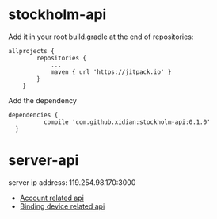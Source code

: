 # stockholm-api

Add it in your root build.gradle at the end of repositories:
```
allprojects {
		repositories {
			...
			maven { url 'https://jitpack.io' }
		}
	}
  ```
  Add the dependency
  ```
  dependencies {
	        compile 'com.github.xidian:stockholm-api:0.1.0'
	}
  ```

# server-api

server ip address: 119.254.98.170:3000

* [Account related api](/server-api/account-related-api.md)
* [Binding device related api](/server-api/binding-device-related-api.md)
